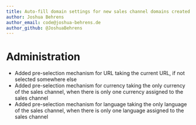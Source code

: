 ```yaml
---
title: Auto-fill domain settings for new sales channel domains created in the admin
author: Joshua Behrens
author_email: code@joshua-behrens.de
author_github: @JoshuaBehrens
---
```

# Administration
* Added pre-selection mechanism for URL taking the current URL, if not selected somewhere else
* Added pre-selection mechanism for currency taking the only currency of the sales channel, when there is only one currency assigned to the sales channel
* Added pre-selection mechanism for language taking the only language of the sales channel, when there is only one language assigned to the sales channel
